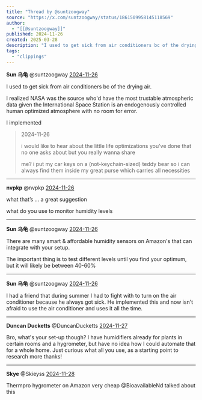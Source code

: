 ```yaml
---
title: "Thread by @suntzoogway"
source: "https://x.com/suntzoogway/status/1861509958145118569"
author:
  - "[[@suntzoogway]]"
published: 2024-11-26
created: 2025-03-28
description: "I used to get sick from air conditioners bc of the drying air. I realized NASA was the source who'd have the most trustable atmospheric da"
tags:
  - "clippings"
---
```

**Sun 乌龟** @suntzoogway [2024-11-26](https://x.com/suntzoogway/status/1861508381724549443)

I used to get sick from air conditioners bc of the drying air.

I realized NASA was the source who'd have the most trustable atmospheric data given the International Space Station is an endogenously controlled human optimized atmosphere with no room for error.

I implemented

> 2024-11-26
> 
> i would like to hear about the little life optimizations you've done that no one asks about but you really wanna share
> 
> me? i put my car keys on a (not-keychain-sized) teddy bear so i can always find them inside my great purse which carries all necessities

---

**nvpkp** @nvpkp [2024-11-26](https://x.com/nvpkp/status/1861509230584643676)

what that’s … a great suggestion

what do you use to monitor humidity levels

---

**Sun 乌龟** @suntzoogway [2024-11-26](https://x.com/suntzoogway/status/1861509958145118569)

There are many smart & affordable humidity sensors on Amazon's that can integrate with your setup.

The important thing is to test different levels until you find your optimum, but it will likely be between 40-60%

---

**Sun 乌龟** @suntzoogway [2024-11-26](https://x.com/suntzoogway/status/1861510836897849467)

I had a friend that during summer I had to fight with to turn on the air conditioner because he always got sick. He implemented this and now isn't afraid to use the air conditioner and uses it all the time.

---

**Duncan Ducketts** @DuncanDucketts [2024-11-27](https://x.com/DuncanDucketts/status/1861909068488860056)

Bro, what's your set-up though? I have humidifiers already for plants in certain rooms and a hygrometer, but have no idea how I could automate that for a whole home. Just curious what all you use, as a starting point to research more thanks!

---

**Skye** @Skieyss [2024-11-28](https://x.com/Skieyss/status/1862029215929159979)

Thermpro hygrometer on Amazon very cheap @BioavailableNd talked about this